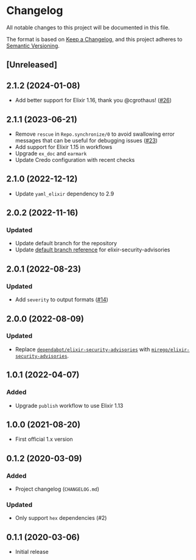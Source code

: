 # Changelog

All notable changes to this project will be documented in this file.

The format is based on [Keep a Changelog](https://keepachangelog.com/en/1.0.0/), and this project adheres to [Semantic Versioning](https://semver.org/spec/v2.0.0.html).

## [Unreleased]

## 2.1.2 (2024-01-08)

- Add better support for Elixir 1.16, thank you @cgrothaus! ([#26](https://github.com/mirego/mix_audit/pull/26))

## 2.1.1 (2023-06-21)

- Remove `rescue` in `Repo.synchronize/0` to avoid swallowing error messages that can be useful for debugging issues ([#23](https://github.com/mirego/mix_audit/pull/23))
- Add support for Elixir 1.15 in workflows
- Upgrade `ex_doc` and `earmark`
- Update Credo configuration with recent checks

## 2.1.0 (2022-12-12)

- Update `yaml_elixir` dependency to 2.9

## 2.0.2 (2022-11-16)

### Updated

- Update default branch for the repository
- Update [default branch reference](https://github.com/mirego/elixir-security-advisories/pull/4) for elixir-security-advisories

## 2.0.1 (2022-08-23)

### Updated

- Add `severity` to output formats ([#14](https://github.com/mirego/mix_audit/pull/14))

## 2.0.0 (2022-08-09)

### Updated

- Replace [`dependabot/elixir-security-advisories`](https://github.com/dependabot/elixir-security-advisories) with [`mirego/elixir-security-advisories`](https://github.com/mirego/elixir-security-advisories).

## 1.0.1 (2022-04-07)

### Added

- Upgrade `publish` workflow to use Elixir 1.13

## 1.0.0 (2021-08-20)

- First official 1.x version

## 0.1.2 (2020-03-09)

### Added

- Project changelog (`CHANGELOG.md`)

### Updated

- Only support `hex` dependencies (#2)

## 0.1.1 (2020-03-06)

- Initial release
